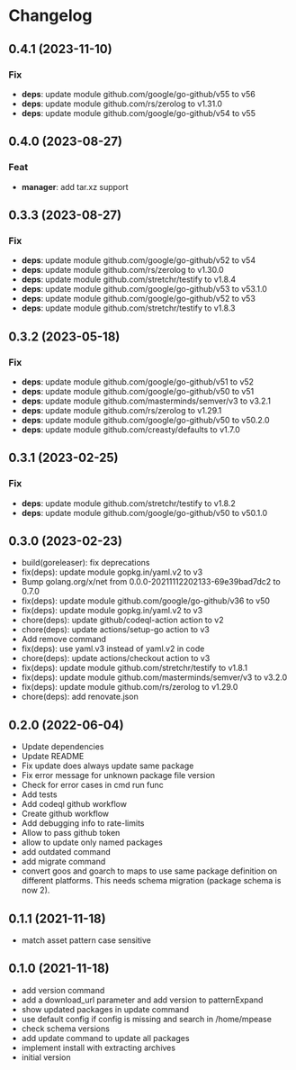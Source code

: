 # Changelog

## 0.4.1 (2023-11-10)

### Fix

- **deps**: update module github.com/google/go-github/v55 to v56
- **deps**: update module github.com/rs/zerolog to v1.31.0
- **deps**: update module github.com/google/go-github/v54 to v55

## 0.4.0 (2023-08-27)

### Feat

- **manager**: add tar.xz support

## 0.3.3 (2023-08-27)

### Fix

- **deps**: update module github.com/google/go-github/v52 to v54
- **deps**: update module github.com/rs/zerolog to v1.30.0
- **deps**: update module github.com/stretchr/testify to v1.8.4
- **deps**: update module github.com/google/go-github/v53 to v53.1.0
- **deps**: update module github.com/google/go-github/v52 to v53
- **deps**: update module github.com/stretchr/testify to v1.8.3

## 0.3.2 (2023-05-18)

### Fix

- **deps**: update module github.com/google/go-github/v51 to v52
- **deps**: update module github.com/google/go-github/v50 to v51
- **deps**: update module github.com/masterminds/semver/v3 to v3.2.1
- **deps**: update module github.com/rs/zerolog to v1.29.1
- **deps**: update module github.com/google/go-github/v50 to v50.2.0
- **deps**: update module github.com/creasty/defaults to v1.7.0

## 0.3.1 (2023-02-25)

### Fix

- **deps**: update module github.com/stretchr/testify to v1.8.2
- **deps**: update module github.com/google/go-github/v50 to v50.1.0

## 0.3.0 (2023-02-23)

* build(goreleaser): fix deprecations
* fix(deps): update module gopkg.in/yaml.v2 to v3
* Bump golang.org/x/net from 0.0.0-20211112202133-69e39bad7dc2 to 0.7.0
* fix(deps): update module github.com/google/go-github/v36 to v50
* fix(deps): update module gopkg.in/yaml.v2 to v3
* chore(deps): update github/codeql-action action to v2
* chore(deps): update actions/setup-go action to v3
* Add remove command
* fix(deps): use yaml.v3 instead of yaml.v2 in code
* chore(deps): update actions/checkout action to v3
* fix(deps): update module github.com/stretchr/testify to v1.8.1
* fix(deps): update module github.com/masterminds/semver/v3 to v3.2.0
* fix(deps): update module github.com/rs/zerolog to v1.29.0
* chore(deps): add renovate.json

## 0.2.0 (2022-06-04)

* Update dependencies
* Update README
* Fix update does always update same package
* Fix error message for unknown package file version
* Check for error cases in cmd run func
* Add tests
* Add codeql github workflow
* Create github workflow
* Add debugging info to rate-limits
* Allow to pass github token
* allow to update only named packages
* add outdated command
* add migrate command
* convert goos and goarch to maps to use same package definition on different platforms. This needs schema migration (package schema is now 2).

## 0.1.1 (2021-11-18)

* match asset pattern case sensitive

## 0.1.0 (2021-11-18)

* add version command
* add a download_url parameter and add version to patternExpand
* show updated packages in update command
* use default config if config is missing and search in /home/mpease
* check schema versions
* add update command to update all packages
* implement install with extracting archives
* initial version
